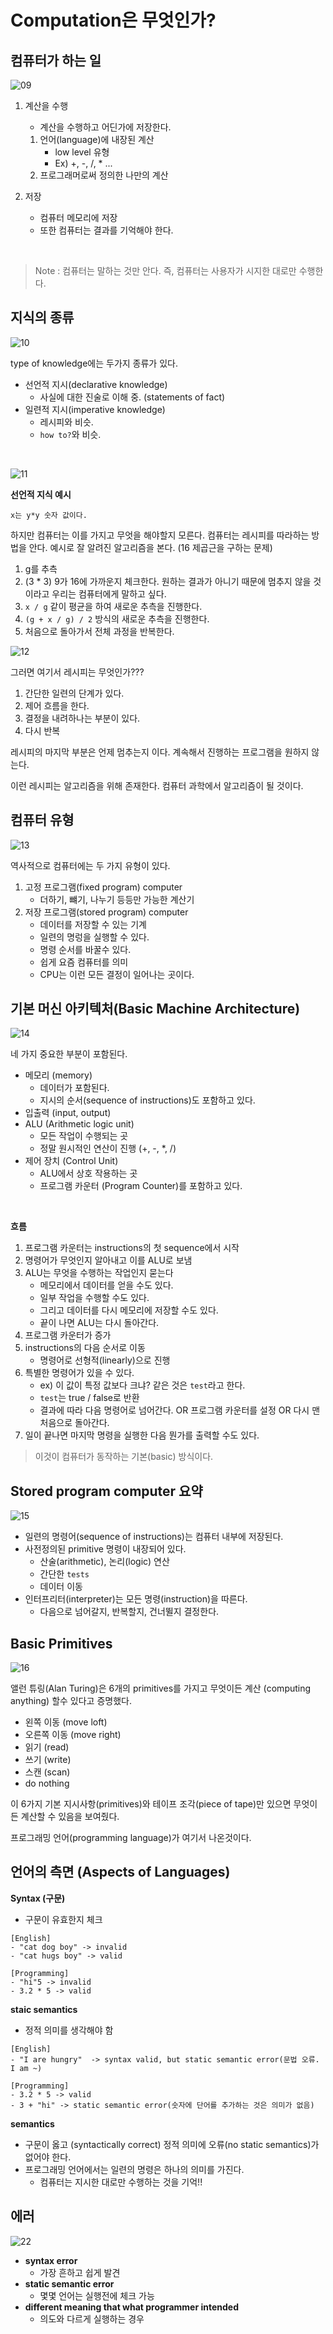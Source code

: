 # Computation은 무엇인가?

## 컴퓨터가 하는 일

![09](./images/09.png)

1. 계산을 수행
    - 계산을 수행하고 어딘가에 저장한다.
   1. 언어(language)에 내장된 계산
      - low level 유형
      - Ex) +, -, /, * ...
   2. 프로그래머로써 정의한 나만의 계산
   

2. 저장
    - 컴퓨터 메모리에 저장
    - 또한 컴퓨터는 결과를 기억해야 한다.

<br>

> Note : 컴퓨터는 말하는 것만 안다. 즉, 컴퓨터는 사용자가 시지한 대로만 수행한다.



## 지식의 종류

![10](./images/10.png)

type of knowledge에는 두가지 종류가 있다.

- 선언적 지시(declarative knowledge)
    - 사실에 대한 진술로 이해 중. (statements of fact)
- 일련적 지시(imperative knowledge)
  - 레시피와 비슷.
  - `how to?`와 비슷.

<br>

![11](./images/11.png)

**선언적 지식 예시**
```
x는 y*y 숫자 값이다.
```

하지만 컴퓨터는 이를 가지고 무엇을 해야할지 모른다. 컴퓨터는 레시피를 따라하는 방법을 안다. 예시로 잘 알려진 알고리즘을 본다. (16 제곱근을 구하는 문제)

1. g를 추측
2. (3 * 3) 9가 16에 가까운지 체크한다. 원하는 결과가 아니기 때문에 멈추지 않을 것이라고 우리는 컴퓨터에게 말하고 싶다.
3. `x / g` 같이 평균을 하여 새로운 추측을 진행한다.
4. `(g + x / g) / 2` 방식의 새로운 추측을 진행한다.
5. 처음으로 돌아가서 전체 과정을 반복한다.


![12](./images/12.png)

그러면 여기서 레시피는 무엇인가???
1. 간단한 일련의 단계가 있다.
2. 제어 흐름을 한다.
3. 결정을 내려하나는 부분이 있다.
4. 다시 반복

레시피의 마지막 부분은 언제 멈추는지 이다. 계속해서 진행하는 프로그램을 원하지 않는다. 

이런 레시피는 알고리즘을 위해 존재한다. 컴퓨터 과학에서 알고리즘이 될 것이다. 



## 컴퓨터 유형

![13](./images/13.png)

역사적으로 컴퓨터에는 두 가지 유형이 있다.
1. 고정 프로그램(fixed program) computer
   - 더하기, 뺴기, 나누기 등등만 가능한 계산기
2. 저장 프로그램(stored program) computer
   - 데이터를 저장할 수 있는 기계
   - 일련의 명렁을 실행할 수 있다.
   - 명령 순서를 바꿀수 있다.
   - 쉽게 요즘 컴퓨터를 의미
   - CPU는 이런 모든 결정이 일어나는 곳이다.

    
## 기본 머신 아키텍처(Basic Machine Architecture)

![14](./images/14.png)

네 가지 중요한 부분이 포함된다.

- 메모리 (memory)
  - 데이터가 포함된다.
  - 지시의 순서(sequence of instructions)도 포함하고 있다.
- 입출력 (input, output)
- ALU (Arithmetic logic unit)
  - 모든 작업이 수행되는 곳
  - 정말 원시적인 연산이 진행 (+, -, *, /)
- 제어 장치 (Control Unit)
    - ALU에서 상호 작용하는 곳
    - 프로그램 카운터 (Program Counter)를 포함하고 있다.

<br>

**흐름**

1. 프로그램 카운터는 instructions의 첫 sequence에서 시작
2. 명령어가 무엇인지 알아내고 이를 ALU로 보냄
3. ALU는 무엇을 수행하는 작업인지 묻는다
   - 메모리에서 데이터를 얻을 수도 있다.
   - 일부 작업을 수행할 수도 있다.
   - 그리고 데이터를 다시 메모리에 저장할 수도 있다.
   - 끝이 나면 ALU는 다시 돌아간다.
4. 프로그램 카운터가 증가
5. instructions의 다음 순서로 이동
   - 명령어로 선형적(linearly)으로 진행
6. 특별한 명령어가 있을 수 있다.
   - ex) 이 값이 특정 값보다 크냐? 같은 것은 `test`라고 한다.
   - `test`는 true / false로 반환
   - 결과에 따라 다음 명령어로 넘어간다. OR 프로그램 카운터를 설정 OR 다시 맨 처음으로 돌아간다.
7. 일이 끝나면 마지막 명령을 실행한 다음 뭔가를 출력할 수도 있다.

> 이것이 컴퓨터가 동작하는 기본(basic) 방식이다.


## Stored program computer 요약

![15](./images/15.png)

- 일련의 명령어(sequence of instructions)는 컴퓨터 내부에 저장된다.
- 사전정의된 primitive 명령이 내장되어 있다.
  - 산술(arithmetic), 논리(logic) 연산
  - 간단한 `tests`
  - 데이터 이동
- 인터프리터(interpreter)는 모든 명령(instruction)을 따른다. 
  - 다음으로 넘어갈지, 반복할지, 건너뛸지 결정한다.

## Basic Primitives

![16](./images/16.png)

앨런 튜링(Alan Turing)은 6개의 primitives를 가지고 무엇이든 계산 (computing anything) 할수 있다고 증명했다.

- 왼쪽 이동 (move loft)
- 오른쪽 이동 (move right)
- 읽기 (read)
- 쓰기 (write)
- 스캔 (scan) 
- do nothing

이 6가지 기본 지시사항(primitives)와 테이프 조각(piece of tape)만 있으면 무엇이든 계산할 수 있음을 보여줬다. 

프로그래밍 언어(programming language)가 여기서 나온것이다. 

## 언어의 측면 (Aspects of Languages)

**Syntax (구문)**
- 구문이 유효한지 체크

```console
[English]
- "cat dog boy" -> invalid
- "cat hugs boy" -> valid

[Programming]
- "hi"5 -> invalid
- 3.2 * 5 -> valid
```

**staic semantics**
- 정적 의미를 생각해야 함

```console
[English]
- "I are hungry"  -> syntax valid, but static semantic error(문법 오류. I am ~)

[Programming]
- 3.2 * 5 -> valid
- 3 + "hi" -> static semantic error(숫자에 단어를 추가하는 것은 의미가 없음)
```

**semantics**
- 구문이 옳고 (syntactically correct) 정적 의미에 오류(no static semantics)가 없어야 한다.
- 프로그래밍 언어에서는 일련의 명령은 하나의 의미를 가진다.
  - 컴퓨터는 지시한 대로만 수행하는 것을 기억!!


## 에러

![22](./images/22.png)

- **syntax error**
  - 가장 흔하고 쉽게 발견
- **static semantic error**
  - 몇몇 언어는 실행전에 체크 가능
- **different meaning that what programmer intended**
  - 의도와 다르게 실행하는 경우



